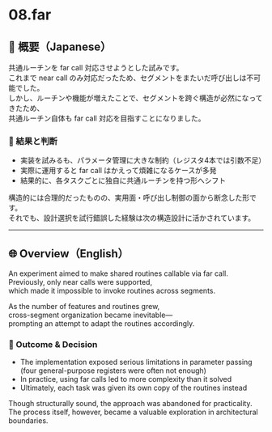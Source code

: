 # 08.far

## 🗾 概要（Japanese）

共通ルーチンを far call 対応させようとした試みです。  
これまで near call のみ対応だったため、セグメントをまたいだ呼び出しは不可能でした。  
しかし、ルーチンや機能が増えたことで、セグメントを跨ぐ構造が必然になってきたため、  
共通ルーチン自体も far call 対応を目指すことになりました。

### 📌 結果と判断

- 実装を試みるも、パラメータ管理に大きな制約（レジスタ4本では引数不足）  
- 実際に運用すると far call はかえって煩雑になるケースが多発  
- 結果的に、各タスクごとに独自に共通ルーチンを持つ形へシフト

構造的には合理的だったものの、実用面・呼び出し制御の面から断念した形です。  
それでも、設計選択を試行錯誤した経験は次の構造設計に活かされています。

---

## 🌐 Overview（English）

An experiment aimed to make shared routines callable via far call.  
Previously, only near calls were supported,  
which made it impossible to invoke routines across segments.

As the number of features and routines grew,  
cross-segment organization became inevitable—  
prompting an attempt to adapt the routines accordingly.

### 🧪 Outcome & Decision

- The implementation exposed serious limitations in parameter passing  
  (four general-purpose registers were often not enough)  
- In practice, using far calls led to more complexity than it solved  
- Ultimately, each task was given its own copy of the routines instead

Though structurally sound, the approach was abandoned for practicality.  
The process itself, however, became a valuable exploration in architectural boundaries.
